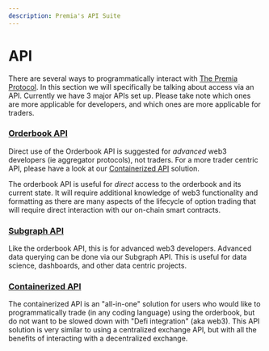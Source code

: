 ```yaml
---
description: Premia's API Suite
---
```


# API

There are several ways to programmatically interact with [The Premia Protocol](../../#the-premia-protocol).  In this section we will specifically be talking about access via an API.  Currently we have 3 major APIs set up.  Please take note which ones are more applicable for developers, and which ones are more applicable for traders.

### [Orderbook API](./#orderbook-api)

Direct use of the Orderbook API is suggested for _advanced_ web3 developers (ie aggregator protocols), not traders.  For a more trader centric API, please have a look at our [Containerized API](./#containerized-api) solution.

The orderbook API is useful for _direct_ access to the orderbook and its current state.  It will require additional knowledge of web3 functionality and formatting as there are many aspects of the lifecycle of option trading that will require direct interaction with our on-chain smart contracts.  &#x20;

### [Subgraph API](./#subgraph-api)

Like the orderbook API, this is for advanced web3 developers.  Advanced data querying can be done via our Subgraph API.  This is useful for data science, dashboards, and other data centric projects. &#x20;

### [Containerized API](./#containerized-api)

The containerized API is an "all-in-one" solution for users who would like to programmatically trade (in any coding language) using the orderbook, but do not want to be slowed down with "Defi integration" (aka web3).  This API solution is very similar to using a centralized exchange API, but with all the benefits of interacting with a decentralized exchange.&#x20;
